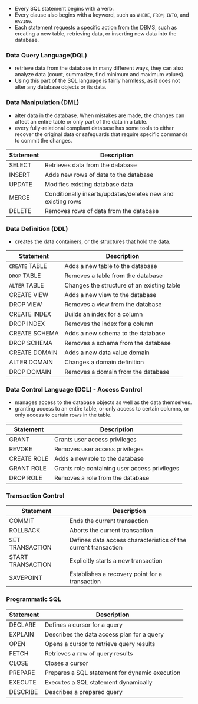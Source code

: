 * Every SQL statement begins with a verb.
* Every clause also begins with a keyword, such as `WHERE`, `FROM`, `INTO`, and `HAVING`.
* Each statement requests a specific action from the DBMS, such as creating a new table, retrieving data, or inserting new data into the database.

###  Data Query Language(DQL)

* retrieve data from the database in many different ways, they can also analyze data (count, summarize, find minimum and maximum values). 
* Using this part of the SQL language is fairly harmless, as it does not alter any database objects or its data.

### Data Manipulation (DML)

* alter data in the database. When mistakes are made, the changes can affect an entire table or only part of the data in a table. 
* every fully-relational compliant database has some tools to either recover the original data or safeguards that require specific commands to commit the changes.

| Statement | Description | 
|---|---|
| SELECT | Retrieves data from the database | 
| INSERT | Adds new rows of data to the database | 
| UPDATE | Modifies existing database data | 
| MERGE | Conditionally inserts/updates/deletes new and existing rows | 
| DELETE | Removes rows of data from the database | 

### Data Definition (DDL)

* creates the data containers, or the structures that hold the data. 

| Statement | Description | 
|---|---|
| `CREATE` TABLE | Adds a new table to the database | 
| `DROP` TABLE | Removes a table from the database | 
| `ALTER` TABLE | Changes the structure of an existing table | 
| CREATE VIEW | Adds a new view to the database | 
| DROP VIEW | Removes a view from the database | 
| CREATE INDEX | Builds an index for a column | 
| DROP INDEX | Removes the index for a column | 
| CREATE SCHEMA | Adds a new schema to the database | 
| DROP SCHEMA | Removes a schema from the database | 
| CREATE DOMAIN | Adds a new data value domain | 
| ALTER DOMAIN | Changes a domain definition | 
| DROP DOMAIN | Removes a domain from the database | 

### Data Control Language (DCL) - Access Control 

* manages access to the database objects as well as the data themselves.
* granting access to an entire table, or only access to certain columns, or only access to certain rows in the table.

| Statement | Description | 
|---|---|
| GRANT | Grants user access privileges | 
| REVOKE | Removes user access privileges | 
| CREATE ROLE | Adds a new role to the database | 
| GRANT ROLE | Grants role containing user access privileges | 
| DROP ROLE | Removes a role from the database | 

### Transaction Control

| Statement | Description | 
|---|---|
| COMMIT | Ends the current transaction | 
| ROLLBACK | Aborts the current transaction | 
| SET TRANSACTION | Defines data access characteristics of the current transaction | 
| START TRANSACTION | Explicitly starts a new transaction | 
| SAVEPOINT | Establishes a recovery point for a transaction | 


### Programmatic SQL

| Statement | Description | 
|---|---|
| DECLARE | Defines a cursor for a query | 
| EXPLAIN | Describes the data access plan for a query | 
| OPEN | Opens a cursor to retrieve query results | 
| FETCH | Retrieves a row of query results | 
| CLOSE | Closes a cursor | 
| PREPARE | Prepares a SQL statement for dynamic execution | 
| EXECUTE | Executes a SQL statement dynamically | 
| DESCRIBE | Describes a prepared query | 



